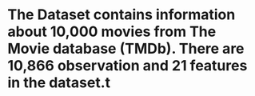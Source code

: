 # The Dataset contains information about 10,000 movies from The Movie database (TMDb). There are 10,866 observation and 21 features in the dataset.t
